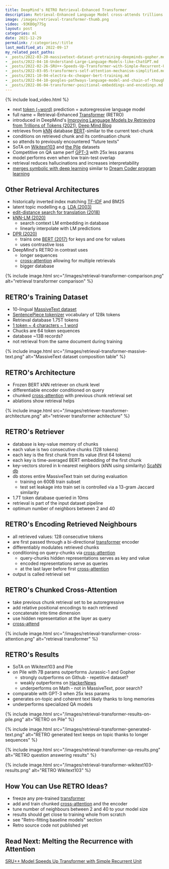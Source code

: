 ```yaml
---
title: DeepMind's RETRO Retrieval-Enhanced Transformer
description: Retrieval-Enhanced Language Model cross-attends trillions of tokens for SoTA on Wikitext103 and The Pile with 25x fewer parameters.
image: /images/retrieval-transformer-thumb.png
video: -93KBOg77Sg
layout: post
categories: ml
date: 2021-12-29
permalink: /:categories/:title
last_modified_at: 2022-09-17
my_related_post_paths:
- _posts/2022-03-20-massivetext-dataset-pretraining-deepminds-gopher.md
- _posts/2022-04-18-Understand-Large-Language-Models-like-ChatGPT.md
- _posts/2022-02-26-SRU++-Speeds-Up-Transformer-with-Simple-Recurrent-Unit-RNN.md
- _posts/2022-03-05-transformers-self-attention-mechanism-simplified.md
- _posts/2021-10-04-electra-4x-cheaper-bert-training.md
- _posts/2022-04-10-googles-pathways-language-model-and-chain-of-thought.md
- _posts/2022-06-04-transformer-positional-embeddings-and-encodings.md
---
```




{% include load_video.html %}

- next [token (~word)](/ml/Tokenization-in-Machine-Learning-Explained) prediction = autoregressive language model
- full name = Retrieval-Enhanced [Transformer](/ml/transformers-self-attention-mechanism-simplified) (RETRO) 
- introduced in DeepMind's [Improving Language Models by Retrieving from Trillions of Tokens (2021)](https://arxiv.org/pdf/2112.04426v1.pdf), [Deep Mind Blog](https://deepmind.com/research/publications/2021/improving-language-models-by-retrieving-from-trillions-of-tokens)
- retrieves from [kNN](https://en.wikipedia.org/wiki/K-nearest_neighbors_algorithm) database [BERT](/ml/transformers-self-attention-mechanism-simplified)-similar to the current text-chunk
- conditions on retrieved chunk and its continuation chunk
- so attends to previously encountered "future texts"
- SoTA on [Wikitext103](https://www.salesforce.com/products/einstein/ai-research/the-wikitext-dependency-language-modeling-dataset/) and [the Pile](https://pile.eleuther.ai/) datasets
- Competitive on QA same perf [GPT-3](https://arxiv.org/pdf/2005.14165.pdf) with 25x less params
- model performs even when low train-test overlap
- retrieval reduces hallucinations and increases interpretability
- [merges symbolic with deep learning](/ml/Symbolic-vs-Connectionist-Machine-Learning) similar to [Dream Coder program learning](/ml/dreamcoder-ai-wake-sleep-program-learning)


## Other Retrieval Architectures
- historically inverted index matching [TF-IDF](https://en.wikipedia.org/wiki/Tf%E2%80%93idf) and BM25
- latent topic modelling e.g. [LDA (2003)](https://www.jmlr.org/papers/volume3/blei03a/blei03a.pdf)
- [edit-distance search for translation (2018)](https://arxiv.org/pdf/1705.07267.pdf)
- [kNN-LM (2020)](https://openreview.net/forum?id=HklBjCEKvH)
  - search context LM embedding in database
  - linearly interpolate with LM predictions
- [DPR (2020)](https://aclanthology.org/2020.emnlp-main.550.pdf)
  - trains one [BERT (2017)](/ml/transformers-self-attention-mechanism-simplified) for keys and one for values
  - uses contrastive loss
- DeepMind's RETRO in contrast uses
  - longer sequences
  - [cross-attention](/ml/cross-attention-in-transformer-architecture) allowing for multiple retrievals
  - bigger database

{% include image.html src="/images/retrieval-transformer-comparison.png" alt="retrieval transformer comparison" %}


## RETRO's Training Dataset
- 10-lingual [MassiveText dataset](/ml/massivetext-dataset-pretraining-deepminds-gopher)
- [SentencePiece tokenizer](/ml/Tokenization-in-Machine-Learning-Explained#sentencepiece-vs-wordpiece-tokenizer) vocabulary of 128k tokens
- Retrieval database 1.75T tokens
- [1 token ~ 4 characters ~ 1 word](/ml/Tokenization-in-Machine-Learning-Explained)
- Chucks are 64 token sequences
- database ~13B records? 
- not retrieval from the same document during training

{% include image.html src="/images/retrieval-transformer-massive-text.png" alt="MassiveText dataset composition table" %}

 
## RETRO's Architecture
- Frozen BERT kNN retriever on chunk level
- differentiable encoder conditioned on query
- chunked [cross-attention](/ml/cross-attention-in-transformer-architecture) with previous chunk retrieval set 
- ablations show retrieval helps

{% include image.html src="/images/retriever-transformer-architecture.png" alt="retriever transformer achitecture" %}


## RETRO's Retriever
- database is key-value memory of chunks
- each value is two consecutive chunks (128 tokens)
- each key is the first chunk from its value (first 64 tokens)
- each key is time-averaged BERT embedding of the first chunk
- key-vectors stored in k-nearest neighbors (kNN using similarity) [ScaNN db](https://github.com/google-research/google-research/tree/master/scann)
- db stores entire MassiveText train set during evaluation
  - training on 600B train subset
  - test set leakage into train set is controlled via a 13-gram Jaccard similarity
- 1.7T token database queried in 10ms
- retrieval is part of the input dataset pipeline
- optimum number of neighbors between 2 and 40 


## RETRO's Encoding Retrieved Neighbours
- all retrieved values: 128 consecutive tokens
- are first passed through a bi-directional [transformer](/ml/transformers-self-attention-mechanism-simplified) encoder
- differentiably modulates retrieved chunks
- conditioning on query-chunks via [cross-attention](/ml/cross-attention-in-transformer-architecture) 
  - query-chunks hidden representations serves as key and value
  - encoded representations serve as queries
  - at the last layer before first [cross-attention](/ml/cross-attention-in-transformer-architecture)
- output is called retrieval set


## RETRO's Chunked Cross-Attention
- take previous chunk retrieval set to be autoregressive
- add relative positional encodings to each retrieved 
- concatenate into time dimension
- use hidden representation at the layer as query
- [cross-attend](/ml/cross-attention-in-transformer-architecture)

{% include image.html src="/images/retrieval-transformer-cross-attention.png" alt="retrieval transformer" %}


## RETRO's Results
- SoTA on Wikitext103 and Pile
- on Pile with 7B params outperforms Jurassic-1 and Gopher
  - strongly outperforms on Github - repetitive dataset?
  - weakly outperforms on [HackerNews](https://news.ycombinator.com/)
  - underperforms on Math - not in MassiveText, poor search?
- comparable with GPT-3 when 25x less params
- generates on-topic and coherent text likely thanks to long memories
- underperforms specialized QA models

{% include image.html src="/images/retrieval-transformer-results-on-pile.png" alt="RETRO on Pile" %}

{% include image.html src="/images/retrieval-transformer-generated-text.png" alt="RETRO generated text keeps on topic thanks to longer sequences" %}

{% include image.html src="/images/retrieval-transformer-qa-results.png" alt="RETRO question answering results" %}

{% include image.html src="/images/retrieval-transformer-wikitext103-results.png" alt="RETRO Wikitext103" %}


## How You can Use RETRO Ideas?
- freeze any pre-trained [transformer](/ml/transformers-self-attention-mechanism-simplified)
- add and train chunked [cross-attention](/ml/cross-attention-in-transformer-architecture) and the encoder
- tune number of neighbours between 2 and 40 to your model size
- results should get close to training whole from scratch
- see "Retro-fitting baseline models" section
- Retro source code not published yet

## Read Next: Melting the Recurrence with Attention

[SRU++ Model Speeds Up Transformer with Simple Recurrent Unit](/ml/SRU++-Speeds-Up-Transformer-with-Simple-Recurrent-Unit-RNN)
